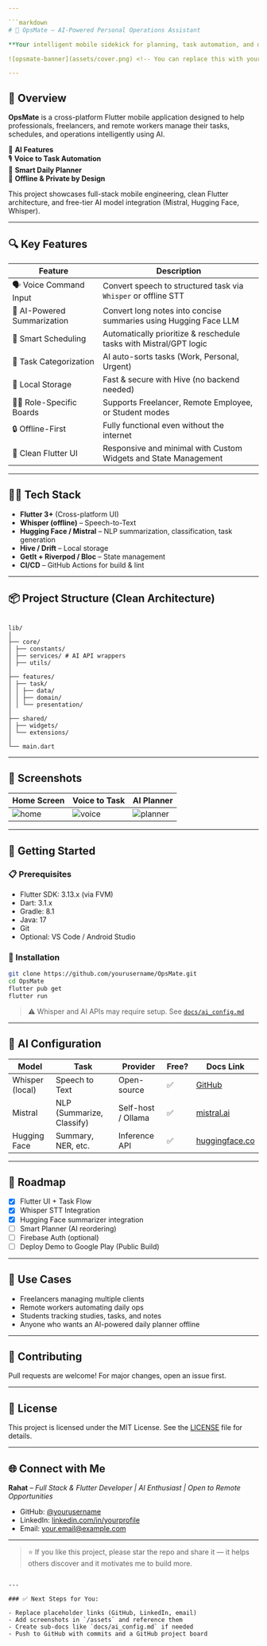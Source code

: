 ```yaml
---

```markdown
# 📱 OpsMate – AI-Powered Personal Operations Assistant

**Your intelligent mobile sidekick for planning, task automation, and daily productivity — built with Flutter & AI.**

![opsmate-banner](assets/cover.png) <!-- You can replace this with your own screenshot/banner -->

---
```


## 🚀 Overview

**OpsMate** is a cross-platform Flutter mobile application designed to help professionals, freelancers, and remote workers manage their tasks, schedules, and operations intelligently using AI.

🧠 **AI Features**  
🎙️ **Voice to Task Automation**  
📅 **Smart Daily Planner**  
📌 **Offline & Private by Design**

This project showcases full-stack mobile engineering, clean Flutter architecture, and free-tier AI model integration (Mistral, Hugging Face, Whisper).

---

## 🔍 Key Features

| Feature                     | Description                                                        |
| --------------------------- | ------------------------------------------------------------------ |
| 🗣️ Voice Command Input      | Convert speech to structured task via `Whisper` or offline STT     |
| 🧠 AI-Powered Summarization | Convert long notes into concise summaries using Hugging Face LLM   |
| 📅 Smart Scheduling         | Automatically prioritize & reschedule tasks with Mistral/GPT logic |
| 📌 Task Categorization      | AI auto-sorts tasks (Work, Personal, Urgent)                       |
| 📂 Local Storage            | Fast & secure with Hive (no backend needed)                        |
| 🧑‍💼 Role-Specific Boards     | Supports Freelancer, Remote Employee, or Student modes             |
| 🔒 Offline-First            | Fully functional even without the internet                         |
| 📱 Clean Flutter UI         | Responsive and minimal with Custom Widgets and State Management    |

---

## 🧑‍💻 Tech Stack

- **Flutter 3+** (Cross-platform UI)
- **Whisper (offline)** – Speech-to-Text
- **Hugging Face / Mistral** – NLP summarization, classification, task generation
- **Hive / Drift** – Local storage
- **GetIt + Riverpod / Bloc** – State management
- **CI/CD** – GitHub Actions for build & lint

---

## 📦 Project Structure (Clean Architecture)

```

lib/
│
├── core/
│ ├── constants/
│ ├── services/ # AI API wrappers
│ ├── utils/
│
├── features/
│ ├── task/
│ │ ├── data/
│ │ ├── domain/
│ │ └── presentation/
│
├── shared/
│ ├── widgets/
│ └── extensions/
│
└── main.dart

```

---

## 📸 Screenshots

<!-- Replace with your actual screenshots -->

| Home Screen              | Voice to Task              | AI Planner                     |
| ------------------------ | -------------------------- | ------------------------------ |
| ![home](assets/home.png) | ![voice](assets/voice.png) | ![planner](assets/planner.png) |

---

## 🧪 Getting Started

### 📋 Prerequisites

- Flutter SDK: 3.13.x (via FVM)
- Dart: 3.1.x
- Gradle: 8.1
- Java: 17
- Git
- Optional: VS Code / Android Studio

### 🔧 Installation

```bash
git clone https://github.com/yourusername/OpsMate.git
cd OpsMate
flutter pub get
flutter run
```

> ⚠️ Whisper and AI APIs may require setup. See [`docs/ai_config.md`](docs/ai_config.md)

---

## 🧠 AI Configuration

| Model           | Task                      | Provider           | Free? | Docs Link                                   |
| --------------- | ------------------------- | ------------------ | ----- | ------------------------------------------- |
| Whisper (local) | Speech to Text            | Open-source        | ✅    | [GitHub](https://github.com/openai/whisper) |
| Mistral         | NLP (Summarize, Classify) | Self-host / Ollama | ✅    | [mistral.ai](https://mistral.ai)            |
| Hugging Face    | Summary, NER, etc.        | Inference API      | ✅    | [huggingface.co](https://huggingface.co)    |

---

## 📌 Roadmap

- [x] Flutter UI + Task Flow
- [x] Whisper STT Integration
- [x] Hugging Face summarizer integration
- [ ] Smart Planner (AI reordering)
- [ ] Firebase Auth (optional)
- [ ] Deploy Demo to Google Play (Public Build)

---

## 🧠 Use Cases

- Freelancers managing multiple clients
- Remote workers automating daily ops
- Students tracking studies, tasks, and notes
- Anyone who wants an AI-powered daily planner offline

---

## 🤝 Contributing

Pull requests are welcome! For major changes, open an issue first.

---

## 🧾 License

This project is licensed under the MIT License. See the [LICENSE](LICENSE) file for details.

---

## 🌐 Connect with Me

**Rahat** – _Full Stack & Flutter Developer | AI Enthusiast | Open to Remote Opportunities_

- GitHub: [@yourusername](https://github.com/Darahat)
- LinkedIn: [linkedin.com/in/yourprofile](https://linkedin.com/in/darahat)
- Email: [your.email@example.com](mailto:darahat42@gmail.com)

---

> ⭐ If you like this project, please star the repo and share it — it helps others discover and it motivates me to build more.

```

---

### ✅ Next Steps for You:

- Replace placeholder links (GitHub, LinkedIn, email)
- Add screenshots in `/assets` and reference them
- Create sub-docs like `docs/ai_config.md` if needed
- Push to GitHub with commits and a GitHub project board

```
